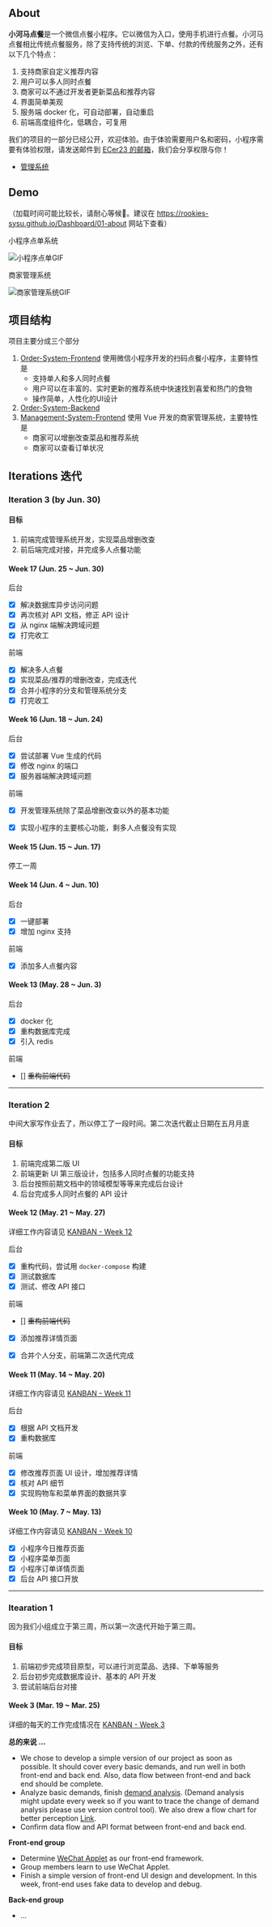 ## About

**小河马点餐**是一个微信点餐小程序。它以微信为入口，使用手机进行点餐。小河马点餐相比传统点餐服务，除了支持传统的浏览、下单、付款的传统服务之外，还有以下几个特点：

1. 支持商家自定义推荐内容
2. 用户可以多人同时点餐
3. 商家可以不通过开发者更新菜品和推荐内容
4. 界面简单美观
5. 服务端 docker 化，可自动部署，自动重启
6. 前端高度组件化，低耦合，可复用

我们的项目的一部分已经公开，欢迎体验。由于体验需要用户名和密码，小程序需要有体验权限，请发送邮件到 [ECer23 的邮箱](370095872@qq.com)，我们会分享权限与你！

- [管理系统](http://111.230.31.38:8080/)

## Demo

（加载时间可能比较长，请耐心等候🙂。建议在 https://rookies-sysu.github.io/Dashboard/01-about 网站下查看）

小程序点单系统

![小程序点单GIF](http://ww4.sinaimg.cn/large/005JCcFJgy1fstkmg0fwsg30h30goe8b.gif)

商家管理系统

![商家管理系统GIF](http://ww1.sinaimg.cn/large/005JCcFJgy1fstj4zhufvg30yf0g8kjq.gif)

## 项目结构

项目主要分成三个部分

1. [Order-System-Frontend](https://github.com/rookies-sysu/Order-System-Frontend) 使用微信小程序开发的扫码点餐小程序，主要特性是
    - 支持单人和多人同时点餐
    - 用户可以在丰富的、实时更新的推荐系统中快速找到喜爱和热门的食物
    - 操作简单，人性化的UI设计
2. [Order-System-Backend](https://github.com/rookies-sysu/Order-System-Backend) 
3. [Management-System-Frontend](https://github.com/rookies-sysu/Management-System-Frontend) 使用 Vue 开发的商家管理系统，主要特性是
    - 商家可以增删改查菜品和推荐系统
    - 商家可以查看订单状况

## Iterations 迭代

### Iteration 3 (by Jun. 30)

#### 目标

1. 前端完成管理系统开发，实现菜品增删改查
2. 前后端完成对接，并完成多人点餐功能

#### Week 17 (Jun. 25 ~ Jun. 30)

后台

- [x] 解决数据库异步访问问题
- [x] 再次核对 API 文档，修正 API 设计
- [x] 从 nginx 端解决跨域问题
- [x] 打完收工

前端

- [x] 解决多人点餐
- [x] 实现菜品/推荐的增删改查，完成迭代
- [x] 合并小程序的分支和管理系统分支
- [x] 打完收工

#### Week 16 (Jun. 18 ~ Jun. 24)

后台

- [x] 尝试部署 Vue 生成的代码
- [x] 修改 nginx 的端口
- [x] 服务器端解决跨域问题

前端

- [x] 开发管理系统除了菜品增删改查以外的基本功能
- [x] 实现小程序的主要核心功能，剩多人点餐没有实现



#### Week 15 (Jun. 15 ~ Jun. 17)

停工一周

#### Week 14 (Jun. 4 ~ Jun. 10)

后台

- [x] 一键部署
- [x] 增加 nginx 支持

前端

- [x] 添加多人点餐内容

#### Week 13 (May. 28 ~ Jun. 3)

后台

- [x] docker 化
- [x] 重构数据库完成
- [x] 引入 redis

前端

- [] ~~重构前端代码~~

---

### Iteration 2

中间大家写作业去了，所以停工了一段时间。第二次迭代截止日期在五月月底

#### 目标

1. 前端完成第二版 UI
2. 前端更新 UI 第三版设计，包括多人同时点餐的功能支持
3. 后台按照前期文档中的领域模型等等来完成后台设计
4. 后台完成多人同时点餐的 API 设计

#### Week 12 (May. 21 ~ May. 27)

详细工作内容请见 [KANBAN - Week 12](https://github.com/orgs/rookies-sysu/projects/8)

后台

- [x] 重构代码，尝试用 `docker-compose` 构建
- [x] 测试数据库
- [x] 测试、修改 API 接口

前端

- [] ~~重构前端代码~~
- [x] 添加推荐详情页面
- [x] 合并个人分支，前端第二次迭代完成


#### Week 11 (May. 14 ~ May. 20)

详细工作内容请见 [KANBAN - Week 11](https://github.com/orgs/rookies-sysu/projects/7)

后台

- [x] 根据 API 文档开发
- [x] 重构数据库

前端

- [x] 修改推荐页面 UI 设计，增加推荐详情
- [x] 核对 API 细节
- [x] 实现购物车和菜单界面的数据共享

#### Week 10 (May. 7 ~ May. 13)

详细工作内容请见 [KANBAN - Week 10](https://github.com/orgs/rookies-sysu/projects/6)

- [x] 小程序今日推荐页面
- [x] 小程序菜单页面
- [x] 小程序订单详情页面
- [x] 后台 API 接口开放

---

### Itearation 1

因为我们小组成立于第三周，所以第一次迭代开始于第三周。

#### 目标

1. 前端初步完成项目原型，可以进行浏览菜品、选择、下单等服务
2. 后台初步完成数据库设计、基本的 API 开发
3. 尝试前端后台对接

#### Week 3 (Mar. 19 ~ Mar. 25)

详细的每天的工作完成情况在 [KANBAN - Week 3](https://github.com/orgs/rookies-sysu/projects/1)

**总的来说 ...**
- We chose to develop a simple version of our project as soon as possible. It should cover every basic demands, and run well in both front-end and back end. Also, data flow between front-end and back end should be complete.
- Analyze basic demands, finish [demand analysis](). (Demand analysis might update every week so if you want to trace the change of demand analysis please use version control tool). We also drew a flow chart for better perception [Link]().
- Confirm data flow and API format between front-end and back end.

**Front-end group**
- Determine [WeChat Applet](https://mp.weixin.qq.com/debug/wxadoc/introduction/index.html?t=2018323) as our front-end framework.
- Group members learn to use WeChat Applet.
- Finish a simple version of front-end UI design and development. In this week, front-end uses fake data to develop and debug.

**Back-end group**
- ... 

 
